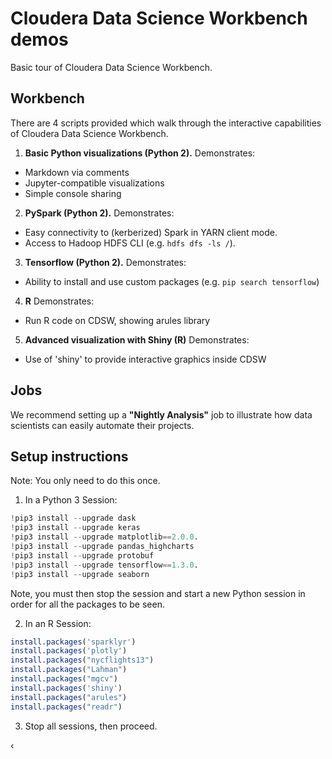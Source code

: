 # Cloudera Data Science Workbench demos
Basic tour of Cloudera Data Science Workbench.

## Workbench
There are 4 scripts provided which walk through the interactive capabilities of Cloudera Data Science Workbench.

1. **Basic Python visualizations (Python 2).** Demonstrates:
  - Markdown via comments
  - Jupyter-compatible visualizations
  - Simple console sharing
2. **PySpark (Python 2).** Demonstrates:
  - Easy connectivity to (kerberized) Spark in YARN client mode.
  - Access to Hadoop HDFS CLI (e.g. `hdfs dfs -ls /`).
3. **Tensorflow (Python 2).** Demonstrates:
  - Ability to install and use custom packages (e.g. `pip search tensorflow`)
4. **R** Demonstrates:
  - Run R code on CDSW, showing arules library
5. **Advanced visualization with Shiny (R)** Demonstrates:
  - Use of 'shiny' to provide interactive graphics inside CDSW
  
## Jobs
We recommend setting up a **"Nightly Analysis"** job to illustrate how data scientists can easily automate their projects.


## Setup instructions
Note: You only need to do this once.

1. In a Python 3 Session:
```Python
!pip3 install --upgrade dask 
!pip3 install --upgrade keras 
!pip3 install --upgrade matplotlib==2.0.0. 
!pip3 install --upgrade pandas_highcharts 
!pip3 install --upgrade protobuf 
!pip3 install --upgrade tensorflow==1.3.0.
!pip3 install --upgrade seaborn
```
Note, you must then stop the session and start a new Python session in order for all the packages to be seen.

2. In an R Session:
```R
install.packages('sparklyr')
install.packages('plotly')
install.packages("nycflights13")
install.packages("Lahman")
install.packages("mgcv")
install.packages('shiny') 
install.packages("arules")
install.packages("readr")
```

3. Stop all sessions, then proceed.

‹
